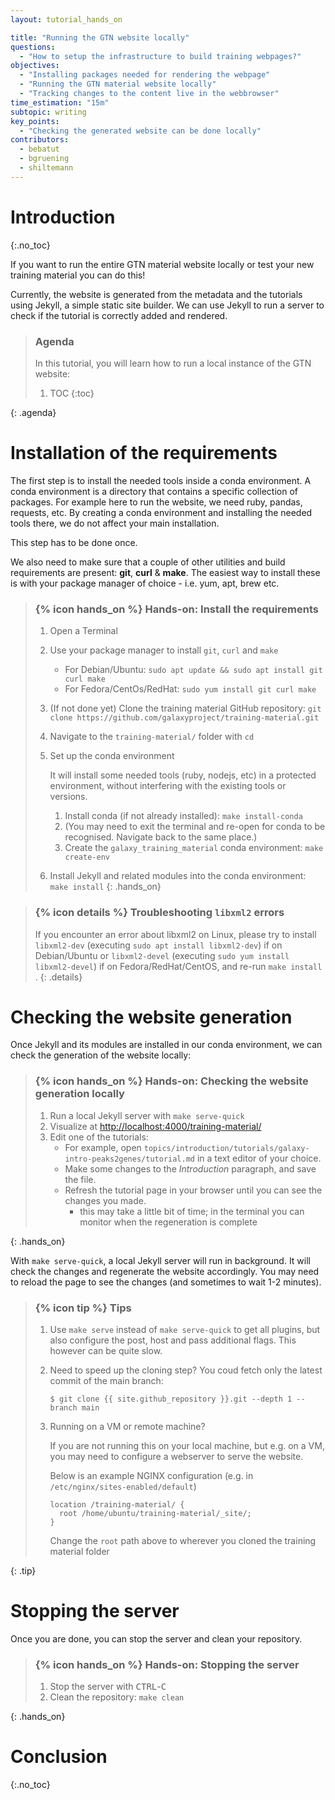 ```yaml
---
layout: tutorial_hands_on

title: "Running the GTN website locally"
questions:
  - "How to setup the infrastructure to build training webpages?"
objectives:
  - "Installing packages needed for rendering the webpage"
  - "Running the GTN material website locally"
  - "Tracking changes to the content live in the webbrowser"
time_estimation: "15m"
subtopic: writing
key_points:
  - "Checking the generated website can be done locally"
contributors:
  - bebatut
  - bgruening
  - shiltemann
---
```


# Introduction
{:.no_toc}

If you want to run the entire GTN material website locally or test your new training material you can do this!

Currently, the website is generated from the metadata and the tutorials using Jekyll, a simple static site builder.
We can use Jekyll to run a server to check if the tutorial is correctly added and rendered.

> ### Agenda
>
> In this tutorial, you will learn how to run a local instance of the GTN website:
>
> 1. TOC
> {:toc}
>
{: .agenda}

# Installation of the requirements

The first step is to install the needed tools inside a conda environment. A conda environment is a directory that contains a specific collection of packages. For example here to run the website, we need ruby, pandas, requests, etc. By creating a conda environment and installing the needed tools there, we do not affect your main installation.

This step has to be done once.

We also need to make sure that a couple of other utilities and build requirements are present: **git**, **curl** & **make**. The easiest way to install these is with your package manager of choice - i.e. yum, apt, brew etc.

> ### {% icon hands_on %} Hands-on: Install the requirements
>
> 1. Open a Terminal
> 2. Use your package manager to install `git`, `curl` and `make`
>
>    - For Debian/Ubuntu: `sudo apt update && sudo apt install git curl make`
>    - For Fedora/CentOs/RedHat: `sudo yum install git curl make`
>
> 3. (If not done yet) Clone the training material GitHub repository: `git clone https://github.com/galaxyproject/training-material.git`
> 4. Navigate to the `training-material/` folder with `cd`
> 5. Set up the conda environment
>
>     It will install some needed tools (ruby, nodejs, etc) in a protected environment, without interfering with the existing tools or versions.
>
>     1. Install conda (if not already installed): `make install-conda`
>     2. (You may need to exit the terminal and re-open for conda to be recognised. Navigate back to the same place.)
>     3. Create the `galaxy_training_material` conda environment: `make create-env`
>
> 6. Install Jekyll and related modules into the conda environment: `make install`
{: .hands_on}

> ### {% icon details %} Troubleshooting `libxml2` errors
> If you encounter an error about libxml2 on Linux, please try to install `libxml2-dev` (executing `sudo apt install libxml2-dev`) if on Debian/Ubuntu or `libxml2-devel` (executing `sudo yum install libxml2-devel`) if on Fedora/RedHat/CentOS, and re-run `make install` .
{: .details}


# Checking the website generation

Once Jekyll and its modules are installed in our conda environment, we can check the generation of the website locally:

> ### {% icon hands_on %} Hands-on: Checking the website generation locally
>
> 1. Run a local Jekyll server with `make serve-quick`
> 2. Visualize at [http://localhost:4000/training-material/ ](http://localhost:4000/training-material/)
> 3. Edit one of the tutorials:
>    - For example, open `topics/introduction/tutorials/galaxy-intro-peaks2genes/tutorial.md` in a text editor of your choice.
>    - Make some changes to the *Introduction* paragraph, and save the file.
>    - Refresh the tutorial page in your browser until you can see the changes you made.
>        - this may take a little bit of time; in the terminal you can monitor when the regeneration is complete
>
{: .hands_on}

With `make serve-quick`, a local Jekyll server will run in background. It will check the changes and regenerate the website accordingly. You may need to reload the page to see the changes (and sometimes to wait 1-2 minutes).


> ### {% icon tip %} Tips
>
> 1. Use `make serve` instead of `make serve-quick` to get all plugins, but also configure the post, host and pass additional flags. This however can be quite slow.
>
> 2. Need to speed up the cloning step? You coud fetch only the latest commit of the main branch:
>
>    ```
>    $ git clone {{ site.github_repository }}.git --depth 1 --branch main
>    ```
>
> 3. Running on a VM or remote machine?
>
>    If you are not running this on your local machine, but e.g. on a VM, you may need to configure a webserver to serve the website.
>
>    Below is an example NGINX configuration (e.g. in `/etc/nginx/sites-enabled/default`)
>
>    ```
>    location /training-material/ {
>      root /home/ubuntu/training-material/_site/;
>    }
>    ```
>
>    Change the `root` path above to wherever you cloned the training material folder
>
{: .tip}


# Stopping the server

Once you are done, you can stop the server and clean your repository.

> ### {% icon hands_on %} Hands-on: Stopping the server
>
> 1. Stop the server with <kbd>CTRL</kbd>-<kbd>C</kbd>
> 2. Clean the repository: `make clean`
>
{: .hands_on}

# Conclusion
{:.no_toc}
